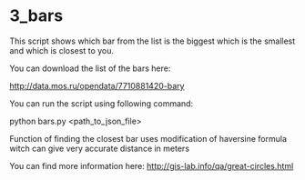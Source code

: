 # 3_bars

This script shows which bar from the list is the biggest which is the smallest and which is closest to you.

You can download the list of the bars here:

http://data.mos.ru/opendata/7710881420-bary

You can run the script using following command:

python bars.py \<path_to_json_file\>

Function of finding the closest bar  uses modification of haversine formula
 witch can give very accurate distance in meters
 
 You can find more information here:
http://gis-lab.info/qa/great-circles.html